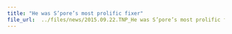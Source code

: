 ```yaml
---
title: "He was S’pore’s most prolific fixer"
file_url:  ../files/news/2015.09.22.TNP_He was S’pore’s most prolific fixer.pdf
---
```


